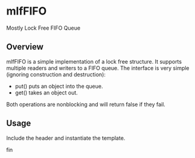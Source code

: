 mlfFIFO
=======

Mostly Lock Free FIFO Queue

Overview
--------
mlfFIFO is a simple implementation of a lock free structure. It supports multiple readers and writers to a FIFO queue. 
The interface is very simple (ignoring construction and destruction):

+  put() puts an object into the queue. 
+  get() takes an object out.

Both operations are nonblocking and will return false if they fail.

Usage
-----
Include the header and instantiate the template.



fin